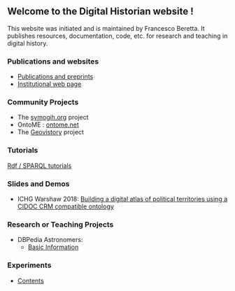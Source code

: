 ## Welcome to the Digital Historian website !


This website was initiated and is maintained by Francesco Beretta. It publishes resources, documentation, code, etc. for research and teaching in digital history.

### Publications and websites

 - [Publications and preprints](https://halshs.archives-ouvertes.fr/search/index/q/%2A/authIdHal_s/francesco-beretta/sort/producedDate_tdate+desc/)
 - [Institutional web page](http://larhra.ish-lyon.cnrs.fr/membre/76)

### Community Projects

- The <a href="http://symogih.org" target="_blank">symogih.org</a> project
- OntoME : <a href="https://ontome.net" target="_blank">ontome.net</a>
- The <a href="https://www.geovistory.org" target="_blank">Geovistory</a> project



### Tutorials

<a href="https://historian.digital/tutorials/RDF_SPARQL/">Rdf / SPARQL tutorials</a>



### Slides and Demos

- ICHG Warshaw 2018: <a href="https://historian.digital/conferences_slides/20220131-IH_PAN/slides.html" target="_blank">Building a digital atlas of political territories using a CIDOC CRM compatible ontology</a>




### Research or Teaching Projects

- DBPedia Astronomers:
    - <a href="https://historian.digital/astronomers/dbpedia_basic_information" target="_blank">Basic Information</a>



### Experiments

- [Contents](experiments/index.html)
